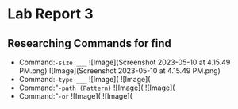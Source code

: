 # Lab Report 3
## Researching Commands for find
- Command:`-size ___`
![Image](Screenshot 2023-05-10 at 4.15.49 PM.png)
![Image](Screenshot 2023-05-10 at 4.15.49 PM.png)
- Command:`-type ___`
![Image](
![Image](
- Command:"`-path (Pattern)`
![Image](
![Image](
- Command:"`-or`
![Image](
![Image](
